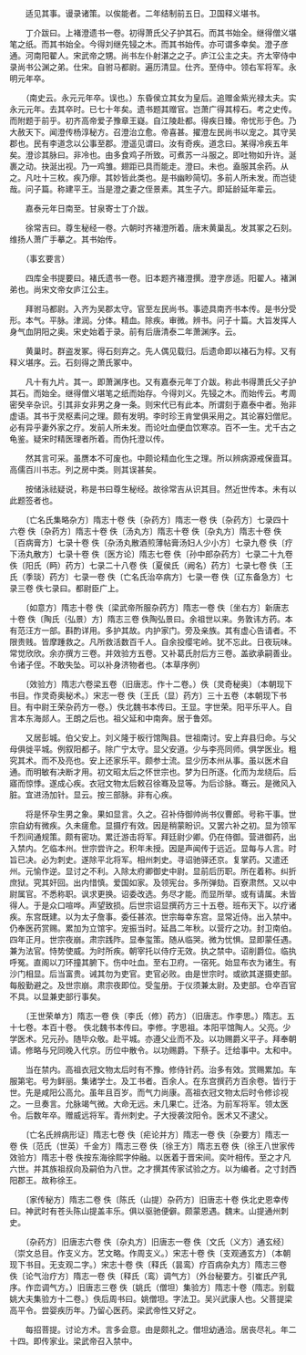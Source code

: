 <!-- { "loadSidebar": true } -->
　　适见其事。谩录诸策。以俟能者。二年结制前五日。卫国释义堪书。

　　丁介跋曰。上褚澄遗书一卷。初得萧氏父子护其石。而其书始全。继得僧义堪笔之纸。而其书始全。今得刘继先锓之木。而其书始传。亦可谓多幸矣。澄子彦通。河南阳翟人。宋武帝之甥。尚书左仆射湛之之子。庐江公主之夫。齐太宰侍中录尚书公渊之弟。仕宋。自驸马都尉。遍历清显。仕齐。至侍中。领右军将军。永明元年卒。

　　（南史云。永元元年卒。误也。）东昏侯立其女为皇后。追赠金紫光禄太夫。实永元元年。去其卒时。已七十年矣。遗书题其赠官。岂萧广得其椁石。考之史传。而附题于前乎。初齐高帝爱子豫章王嶷。自江陵赴都。得疾日臻。帝忧形于色。乃大赦天下。闻澄传杨淳秘方。召澄治立愈。帝喜甚。擢澄左民尚书以宠之。其守吴郡也。民有李道念以公事至郡。澄遥见谓曰。汝有奇疾。道念曰。某得冷疾五年矣。澄诊其脉曰。非冷也。由多食鸡子所致。可煮苏一斗服之。即吐物如升许。涎裹之动。抉涎出视。乃一鸡雏。翅距已具而能走。澄曰。未也。盍服其余药。从之。凡吐十三枚。疾乃瘳。其妙皆此类也。是书幽眇简切。多前人所未发。而岂徒哉。问子篇。称建平王。当是澄之妻之侄景素。其生子六。即延龄延年辈云。

　　嘉泰元年日南至。甘泉寄士丁介跋。

　　徐常吉曰。尊生秘经一卷。六朝时齐褚澄所着。唐末黄巢乱。发其冢之石刻。维扬人萧广手摹之。其书始传。

　　（事玄要言）

　　四库全书提要曰。褚氏遗书一卷。旧本题齐褚澄撰。澄字彦适。阳翟人。褚渊弟也。尚宋文帝女庐江公主。

　　拜驸马都尉。入齐为吴郡太守。官至左民尚书。事迹具南齐书本传。是书分受形。本气。平脉。津润。分体。精血。除疾。审微。辨书。问子十篇。大旨发挥人身气血阴阳之奥。宋史始着于录。前有后唐清泰二年萧渊序。云。

　　黄巢时。群盗发冢。得石刻弃之。先人偶见载归。后遗命即以褚石为椁。又有释义堪序。云。石刻得之萧氏冢中。

　　凡十有九片。其一。即萧渊序也。又有嘉泰元年丁介跋。称此书得萧氏父子护其石。而始全。继得僧义堪笔之纸而始存。今得刘义。先锓之木。而始传云。考周密癸辛杂识。引其非女非男之身一条。则宋代已有此本。所谓刻于嘉泰中者。殆非虚语。其书于灵枢素问之理。颇有发明。李时珍王肯堂俱采用之。其论寡妇僧尼。必有异乎妻外家之疗。发前人所未发。而论吐血便血饮寒凉。百不一生。尤千古之龟鉴。疑宋时精医理者所着。而伪托澄以传。

　　然其言可采。虽赝本不可废也。中颇论精血化生之理。所以辨病源戒保啬耳。高儒百川书志。列之房中类。则其误甚矣。

　　按储泳祛疑说，称是书曰尊生秘经。故徐常吉从识其目。然近世传本。未有以此题签者也。

　　〔亡名氏集略杂方〕隋志十卷 佚〔杂药方〕隋志一卷 佚〔杂药方〕七录四十六卷 佚〔杂药方〕隋志十卷 佚〔汤丸方〕隋志十卷 佚〔杂丸方〕隋志十卷 佚〔百病膏方〕七录十卷 佚〔杂汤丸散酒煎薄帖膏汤妇人少小方〕七录九卷 佚〔疗下汤丸散方〕七录十卷 佚〔医方论〕隋志七卷 佚〔孙中郎杂药方〕七录二十九卷 佚〔阳氏（眄）药方〕七录二十八卷 佚〔夏侯氏（阙名）药方〕七录七卷 佚〔王氏（季琰）药方〕七录一卷 佚〔亡名氏治卒病方〕七录一卷 佚〔辽东备急方〕七录三卷 佚七录曰。都尉臣广上。

　　〔如意方〕隋志十卷 佚〔梁武帝所服杂药方〕隋志一卷 佚〔坐右方〕新唐志十卷 佚〔陶氏（弘景）方〕隋志三卷 佚陶弘景曰。余祖世以来。务敦讳方药。本有范汪方一部。斟酌详用。多护其故。内护家门。旁及亲族。其有虚心告请者。不限贵贱。皆摩踵救之。凡所救活数百千人。自余投缨宅岭。犹不忘此。日夜玩味。常觉欣欣。余亦撰方三卷。并效验方五卷。又补葛氏肘后方三卷。盖欲承嗣善业。令诸子侄。不敢失坠。可以补身济物者也。（本草序例）

　　〔效验方〕隋志六卷梁五卷（旧唐志。作十二卷。）佚〔灵奇秘奥〕（本朝现下书目。作灵奇奥秘术。）宋志一卷 佚〔王氏（显）药方〕三十五卷（本朝现下书目。有中尉王荣杂药方一卷。）佚北魏书本传曰。王显。字世荣。阳平乐平人。自言本东海郯人。王朗之后也。祖父延和中南奔。居于鲁郊。

　　又居彭城。伯父安上。刘义隆于板行馆陶县。世祖南讨。安上弃县归命。与父母俱徙平城。例叙阳都子。除广宁太守。显父安道。少与李亮同师。俱学医业。粗究其术。而不及亮也。安上还家乐平。颇参士流。显少历本州从事。虽以医术自通。而明敏有决断才用。初文昭太后之怀世宗也。梦为日所逐。化而为龙绕后。后寤而惊悸。遂成心疾。衣冠文物太后敕召徐骞及显等。为后诊脉。骞云。是微风入脏。宜进汤加针。显云。按三部脉。非有心疾。

　　将是怀孕生男之象。果如显言。久之。召补侍御帅尚书仪曹郎。号称干事。世宗自幼有微疾。久未瘥愈。显摄疗有效。因是稍蒙盼识。又罢六补之初。显为领军千烈间通规策。颇有密功。累迁游击将军。拜廷尉少卿。仍在侍御。营进御药，出入禁内。乞临本州。世宗尝许之。积年未授。因是声闻传于远近。显每与人言。时旨已决。必为刺史。遂除平北将军。相州刺史。寻诏驰驿还京。复掌药。又遣还州。元愉作逆。显讨之不利。入除太府卿御史中尉。显前后历职。所在着称。纠折庶狱。究其奸回。出内惜慎。爱国如家。及领宪台。多所弹劾。百寮肃然。又以中尉属官。不悉称职。讽求更换。诏委改选。务尽才能。而显所举。或有请属。未皆得人。于是众口喧哗。声望致损。后世宗诏显撰药方三十五卷。班布天下。以疗诸疾。东宫既建。以为太子詹事。委任甚浓。世宗每幸东宫。显常近侍。出入禁中。仍奉医药赏赐。累加为立馆宇。宠振当时。延昌二年秋。以营疗之功。封卫南伯。四年正月。世宗夜崩。肃宗践阼。显奉玺策。随从临哭。微为忧惧。显即蒙任遇。兼为法官。恃势使威。为时所疾。朝宰托以侍疗无效。执之禁中。诏削爵位。临执呼冤。直阁以刀环撞其腑下。伤中吐血。至右卫府。一宿死。始显布衣为诸生。有沙门相显。后当富贵。诫其勿为吏官。吏官必败。由是世宗时。或欲其遂摄吏部。每殷勤避之。及世宗崩。肃宗夜即位。受玺册。于仪须兼太尉。及吏部。仓卒百官不具。以显兼吏部行事矣。

　　〔王世荣单方〕隋志一卷 佚〔李氏（修）药方〕（旧唐志。作李思。）隋志。五十七卷。本百十卷。 佚北魏书本传曰。李修。字思祖。本阳平馆陶人。父亮。少学医术。兄元孙。随毕众敬。赴平城。亦遵父业而不及。以功赐爵义平子。拜奉朝请。修略与兄同晚入代京。历位中散令。以功赐爵。下蔡子。迁给事中。太和中。

　　当在禁内。高祖衣冠文物太后时有不豫。修侍针药。治多有效。赏赐累加。车服第宅。号为鲜丽。集诸学士。及工书者。百余人。在东宫撰药方百余卷。皆行于世。先是咸阳公高允。虽年且百岁。而气力尚康。高祖衣冠文物太后时令修诊视之。一旦奏言。允脉竭气微。大命无远。未几果亡。迁洛。为前军将军。领太医令。后数年卒。赠威远将军。青州刺史。子大授袭汶阳令。医术又不逮父。

　　〔亡名氏辨病形证〕隋志七卷 佚〔疟论并方〕隋志一卷 佚〔杂要方〕隋志一卷 佚〔范氏（世英）千金方〕隋志三卷 佚〔徐王方〕隋志五卷 佚〔徐王八世家传效验方〕隋志十卷 佚按东海徐熙字仲融。以医着于晋宋间。奕叶相传。至之才凡六世。并其族祖叔向及嗣伯为八世。之才撰其传家试验之方。以为编者。之寸封西阳郡王。故称徐王。

　　〔家传秘方〕隋志二卷 佚〔陈氏（山提）杂药方〕旧唐志十卷 佚北史恩幸传曰。神武时有苍头陈山提盖丰乐。俱以驱驰便僻。颇蒙恩遇。魏末。山提通州刺史。

　　〔杂药方〕旧唐志六卷 佚〔杂丸方〕旧唐志一卷 佚〔文氏（义方）通玄经〕（崇文总目。作支义方。艺文略。作周支义。）宋志十卷 佚〔支观通玄方〕（本朝现下书目。无支观二字。）宋志十卷 佚〔释氏（昙鸾）疗百病杂丸方〕隋志三卷 佚〔论气治疗方〕隋志一卷 佚〔释氏（鸾）调气方〕（外台秘要方。引崔氏产乳序。作峦调气方。）旧唐志三卷 佚〔姚氏（僧坦）集验方〕隋志十卷（隋志。别载姚大夫集验方十二卷。）佚后周书曰。姚僧坦。字法卫。吴兴武康人也。父菩提梁高平令。尝婴疾历年。乃留心医药。梁武帝性又好之。

　　每招菩提。讨论方术。言多会意。由是颇礼之。僧坦幼通洽。居丧尽礼。年二十四。即传家业。梁武帝召入禁中。

